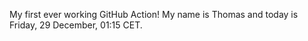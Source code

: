 My first ever working GitHub Action!
My name is Thomas and today is Friday, 29 December, 01:15 CET. 
